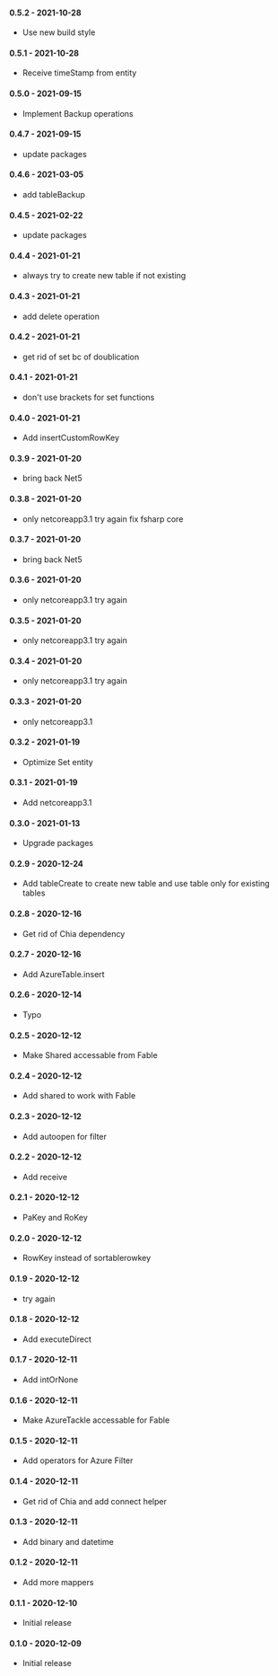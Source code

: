 #### 0.5.2 - 2021-10-28
* Use new build style
#### 0.5.1 - 2021-10-28
* Receive timeStamp from entity
#### 0.5.0 - 2021-09-15
* Implement Backup operations
#### 0.4.7 - 2021-09-15
* update packages
#### 0.4.6 - 2021-03-05
* add tableBackup
#### 0.4.5 - 2021-02-22
* update packages
#### 0.4.4 - 2021-01-21
* always try to create new table if not existing
#### 0.4.3 - 2021-01-21
* add delete operation
#### 0.4.2 - 2021-01-21
* get rid of set bc of doublication
#### 0.4.1 - 2021-01-21
* don't use brackets for set functions
#### 0.4.0 - 2021-01-21
* Add insertCustomRowKey
#### 0.3.9 - 2021-01-20
* bring back Net5
#### 0.3.8 - 2021-01-20
* only netcoreapp3.1 try again fix fsharp core
#### 0.3.7 - 2021-01-20
* bring back Net5
#### 0.3.6 - 2021-01-20
* only netcoreapp3.1 try again
#### 0.3.5 - 2021-01-20
* only netcoreapp3.1 try again
#### 0.3.4 - 2021-01-20
* only netcoreapp3.1 try again
#### 0.3.3 - 2021-01-20
* only netcoreapp3.1
#### 0.3.2 - 2021-01-19
* Optimize Set entity
#### 0.3.1 - 2021-01-19
* Add netcoreapp3.1
#### 0.3.0 - 2021-01-13
* Upgrade packages
#### 0.2.9 - 2020-12-24
* Add tableCreate to create new table and use table only for existing tables
#### 0.2.8 - 2020-12-16
* Get rid of Chia dependency
#### 0.2.7 - 2020-12-16
* Add AzureTable.insert
#### 0.2.6 - 2020-12-14
* Typo
#### 0.2.5 - 2020-12-12
* Make Shared accessable from Fable
#### 0.2.4 - 2020-12-12
* Add shared to work with Fable
#### 0.2.3 - 2020-12-12
* Add autoopen for filter
#### 0.2.2 - 2020-12-12
* Add receive
#### 0.2.1 - 2020-12-12
* PaKey and RoKey
#### 0.2.0 - 2020-12-12
* RowKey instead of sortablerowkey
#### 0.1.9 - 2020-12-12
* try again
#### 0.1.8 - 2020-12-12
* Add executeDirect
#### 0.1.7 - 2020-12-11
* Add intOrNone
#### 0.1.6 - 2020-12-11
* Make AzureTackle accessable for Fable
#### 0.1.5 - 2020-12-11
* Add operators for Azure Filter
#### 0.1.4 - 2020-12-11
* Get rid of Chia and add connect helper
#### 0.1.3 - 2020-12-11
* Add binary and datetime
#### 0.1.2 - 2020-12-11
* Add more mappers
#### 0.1.1 - 2020-12-10
* Initial release
#### 0.1.0 - 2020-12-09
* Initial release
